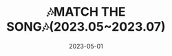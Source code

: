 ---
title: 🎶MATCH THE SONG🎶(2023.05~2023.07)
summary: MATCH THE SONG 프로젝트는 사용자에게 짧은 음원 클립을 재생해주고, 그 클립이 어떤 노래인지 맞추는 퀴즈 형식의 게임입니다. 
date: 2023-05-01
authors:
  - admin
tags:
  - java
  - naver-cloud
  - linux
image:
  caption: 'Image credit: [**Unsplash**](https://unsplash.com)'
---